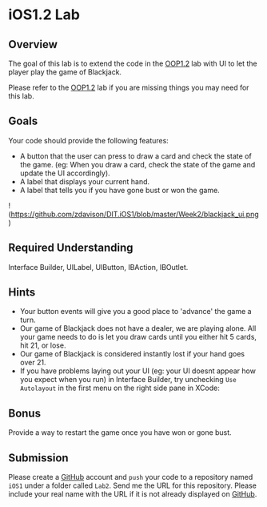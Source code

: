 iOS1.2 Lab
====================

Overview
--------------------

The goal of this lab is to extend the code in the [OOP1.2]() lab with UI to let the player play the game of Blackjack.

Please refer to the [OOP1.2]() lab if you are missing things you may need for this lab.

Goals
--------------------
Your code should provide the following features:

- A button that the user can press to draw a card and check the state of the game. (eg: When you draw a card, check the state of the game and update the UI accordingly).
- A label that displays your current hand.
- A label that tells you if you have gone bust or won the game.

!(https://github.com/zdavison/DIT.iOS1/blob/master/Week2/blackjack_ui.png)

Required Understanding
--------------------
Interface Builder, UILabel, UIButton, IBAction, IBOutlet.

Hints
--------------------
- Your button events will give you a good place to 'advance' the game a turn.
- Our game of Blackjack does not have a dealer, we are playing alone. All your game needs to do is let you draw cards until you either hit 5 cards, hit 21, or lose.
- Our game of Blackjack is considered instantly lost if your hand goes over 21.
- If you have problems laying out your UI (eg: your UI doesnt appear how you expect when you run) in Interface Builder, try unchecking `Use Autolayout` in the first menu on the right side pane in XCode:

Bonus
--------------------
Provide a way to restart the game once you have won or gone bust.

Submission
--------------------
Please create a [GitHub](https://github.com/) account and `push` your code to a repository named `iOS1` under a folder called `Lab2`. Send me the URL for this repository. Please include your real name with the URL if it is not already displayed on [GitHub](https://github.com/).


